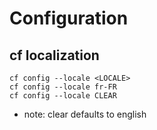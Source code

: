 # Configuration

## cf localization
```
cf config --locale <LOCALE>
cf config --locale fr-FR
cf config --locale CLEAR 
```
 - note: clear defaults to english